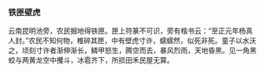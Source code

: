 <script type="text/javascript">
    var head = document.getElementsByTagName('head')[0];
    cssURL = '/public/article_1.css';
    linkTag = document.createElement('link');
    linkTag.href = cssURL;
    linkTag.setAttribute('type','text/css');
    linkTag.setAttribute('rel','stylesheet');
    head.appendChild(linkTag);
</script>
### 铁匣壁虎

云南昆明池旁，农民掘地得铁匣。匣上符篆不可识，旁有楷书云：“至正元年杨真人封。”农民不知何物，椎碎其匣，中有壁虎寸许，蠕蠕然，似死非死。童子以水沃之，顷刻寸许者渐伸渐长，鳞甲怒生，腾空而去，暴风烈雨，天地昏黑。见一角黑蛟与两黄龙空中攫斗，冰雹齐下，所损田禾民屋无算。


